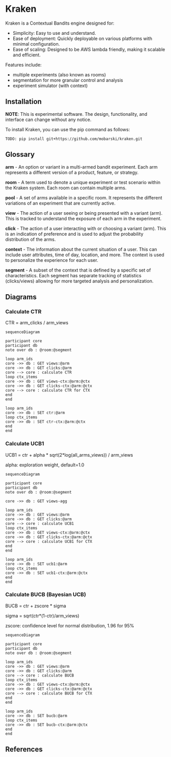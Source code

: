 # Kraken

Kraken is a Contextual Bandits engine designed for:

- Simplicity: Easy to use and understand.
- Ease of deployment: Quickly deployable on various platforms with minimal configuration.
- Ease of scaling: Designed to be AWS lambda friendly, making it scalable and efficient.

Features include:

- multiple experiments (also known as rooms)
- segmentation for more granular control and analysis
- experiment simulator (with context)



## Installation

**NOTE**: This is experimental software. The design, functionality, and interface can change without any notice.

To install Kraken, you can use the pip command as follows:

```
TODO: pip install git+https://github.com/mobarski/kraken.git
```



## Glossary



**arm** - An option or variant in a multi-armed bandit experiment. Each arm represents a different version of a product,  feature, or strategy.

**room** - A term used to denote a unique experiment or test scenario within the Kraken system. Each room can contain multiple arms.

**pool** - A set of arms available in a specific room. It represents the different variations of an experiment that are  currently active.

**view** - The action of a user seeing or being presented with a variant (arm). This is tracked to understand the  exposure of each arm in the experiment.

**click** - The action of a user interacting with or choosing a variant (arm). This is an indication of preference and is  used to adjust the probability distribution of the arms.

**context** - The information about the current situation of a user. This can include user attributes, time of day, location, and more. The context is used to personalize the experience for each user.

**segment** - A subset of the context that is defined by a specific set of characteristics. Each segment has separate tracking of statistics (clicks/views) allowing for more targeted analysis and personalization.



## Diagrams



### Calculate CTR

CTR = arm_clicks / arm_views

```mermaid
sequenceDiagram

participant core
participant db
note over db : @room:@segment

loop arm_ids
core ->> db : GET views:@arm
core ->> db : GET clicks:@arm
core --> core : calculate CTR
loop ctx_items
core ->> db : GET views-ctx:@arm:@ctx
core ->> db : GET clicks-ctx:@arm:@ctx
core --> core : calculate CTR for CTX
end
end

loop arm_ids
core ->> db : SET ctr:@arm
loop ctx_items
core ->> db : SET ctr-ctx:@arm:@ctx
end
end

```



### Calculate UCB1

UCB1 = ctr + alpha * sqrt(2*log(all_arms_views)) / arm_views

alpha: exploration weight, default=1.0

```mermaid
sequenceDiagram

participant core
participant db
note over db : @room:@segment

core ->> db : GET views-agg

loop arm_ids
core ->> db : GET views:@arm
core ->> db : GET clicks:@arm
core --> core : calculate UCB1
loop ctx_items
core ->> db : GET views-ctx:@arm:@ctx
core ->> db : GET clicks-ctx:@arm:@ctx
core --> core : calculate UCB1 for CTX
end
end

loop arm_ids
core ->> db : SET ucb1:@arm
loop ctx_items
core ->> db : SET ucb1-ctx:@arm:@ctx
end
end

```

### Calculate BUCB (Bayesian UCB)

BUCB = ctr + zscore * sigma

sigma = sqrt(ctr*(1-ctr)/arm_views)

zscore: confidence level for normal distribution, 1.96 for 95%

```mermaid
sequenceDiagram

participant core
participant db
note over db : @room:@segment

loop arm_ids
core ->> db : GET views:@arm
core ->> db : GET clicks:@arm
core --> core : calculate BUCB
loop ctx_items
core ->> db : GET views-ctx:@arm:@ctx
core ->> db : GET clicks-ctx:@arm:@ctx
core --> core : calculate BUCB for CTX
end
end

loop arm_ids
core ->> db : SET bucb:@arm
loop ctx_items
core ->> db : SET bucb-ctx:@arm:@ctx
end
end
```





## References

